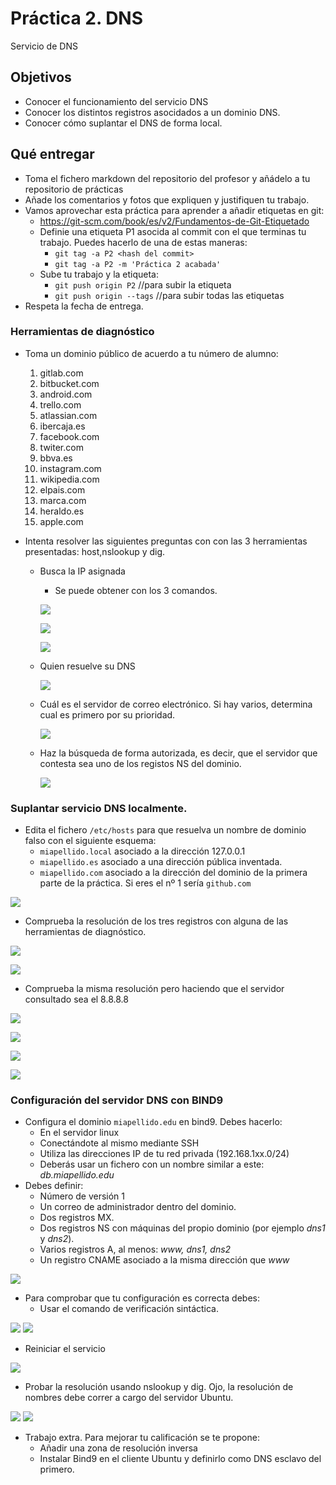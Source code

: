 # Práctica 2. DNS

Servicio de DNS

## Objetivos

- Conocer el funcionamiento del servicio DNS
- Conocer los distintos registros asocidados a un dominio DNS.
- Conocer cómo suplantar el DNS de forma local.

## Qué entregar

- Toma el fichero markdown del repositorio del profesor y añádelo a tu repositorio de prácticas
- Añade los comentarios y fotos que expliquen y justifiquen tu trabajo.
- Vamos aprovechar esta práctica para aprender a añadir etiquetas en git:
  - https://git-scm.com/book/es/v2/Fundamentos-de-Git-Etiquetado
  - Definie una etiqueta P1 asocida al commit con el que terminas tu trabajo. Puedes hacerlo de una de estas maneras:
    - `git tag -a P2 <hash del commit>`
    - `git tag -a P2 -m 'Práctica 2 acabada'`
  - Sube tu trabajo y la etiqueta:
    - `git push origin P2`  //para subir la etiqueta
    - `git push origin --tags` //para subir todas las etiquetas
- Respeta la fecha de entrega.

### Herramientas de diagnóstico

- Toma un dominio público de acuerdo a tu número de alumno:
  1. gitlab.com
  2. bitbucket.com
  3. android.com
  4. trello.com
  5. atlassian.com
  6. ibercaja.es
  7. facebook.com
  8. twiter.com
  9. bbva.es
  10. instagram.com
  11. wikipedia.com
  12. elpais.com
  13. marca.com
  14. heraldo.es
  15. apple.com

- Intenta resolver las siguientes preguntas con con las 3 herramientas presentadas: host,nslookup y dig.
  - Busca la IP asignada

    - Se puede obtener con los 3 comandos.

     ![](./imagenes/Captura2-0.PNG)

     ![](./imagenes/Captura2-1.PNG)

     ![](./imagenes/Captura2-2.PNG)

  - Quien resuelve su DNS

    ![](./imagenes/Captura2-3.PNG)

  - Cuál es el servidor de correo electrónico. Si hay varios, determina cual es primero por su prioridad.

    ![](./imagenes/Captura2-4.PNG)

  - Haz la búsqueda de forma autorizada, es decir, que el servidor que contesta sea uno de los registos NS del dominio.

      ![](./imagenes/Captura2-5.PNG)

### Suplantar servicio DNS localmente.

- Edita el fichero `/etc/hosts` para que resuelva un nombre de dominio falso con el siguiente esquema: 
  - `miapellido.local` asociado a la dirección 127.0.0.1
  - `miapellido.es` asociado a una dirección pública inventada.
  - `miapellido.com` asociado a la dirección del dominio de la primera parte de la práctica. Si eres el nº 1 sería `github.com`

![](./imagenes/Captura.PNG)

- Comprueba la resolución de los tres registros con alguna de las herramientas de diagnóstico.

![](./imagenes/Captura2.PNG)

![](./imagenes/Captura3.PNG)


- Comprueba la misma resolución pero haciendo que el servidor consultado sea el 8.8.8.8

![](./imagenes/Captura4.PNG)

![](./imagenes/Captura5.PNG)

![](./imagenes/Captura6.PNG)

![](./imagenes/Captura7.PNG)



### Configuración del servidor  DNS con BIND9

- Configura el dominio `miapellido.edu` en bind9. Debes hacerlo:
  - En el servidor linux
  - Conectándote al mismo mediante SSH
  - Utiliza las direcciones IP de tu red privada (192.168.1xx.0/24)
  - Deberás usar un fichero con un nombre similar a este: *db.miapellido.edu*
- Debes definir:
  - Número de versión 1
  - Un correo de administrador dentro del dominio.
  - Dos registros MX.
  - Dos registros NS con máquinas del propio dominio (por ejemplo *dns1* y *dns2*).
  - Varios registros A, al menos: *www, dns1, dns2*
  - Un registro CNAME asociado a la misma dirección que *www*

![](./imagenes/Captura8.PNG)

- Para comprobar que tu configuración es correcta debes:
  - Usar el comando de verificación sintáctica.

![](./imagenes/Captura10.PNG)
![](./imagenes/Captura11.PNG)

  - Reiniciar el servicio

![](./imagenes/Captura12.PNG)
    
  - Probar la resolución usando nslookup y dig. Ojo, la resolución de nombres debe correr a cargo del servidor Ubuntu.

![](./imagenes/Captura13.PNG)
![](./imagenes/Captura14.PNG)

- Trabajo extra. Para mejorar tu calificación se te propone:
  - Añadir una zona de resolución inversa
  - Instalar Bind9 en el cliente Ubuntu y definirlo como DNS esclavo del primero.
